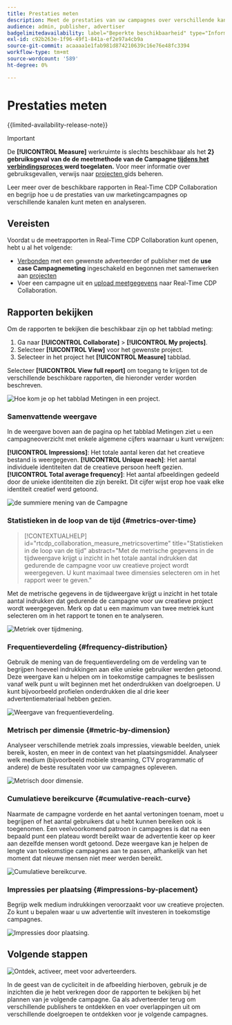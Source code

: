 ```yaml
---
title: Prestaties meten
description: Meet de prestaties van uw campagnes over verschillende kanalen. Leer hoe u verschillende rapporten kunt gebruiken en interpreteren.
audience: admin, publisher, advertiser
badgelimitedavailability: label="Beperkte beschikbaarheid" type="Informative" url="https://helpx.adobe.com/legal/product-descriptions/real-time-customer-data-platform-collaboration.html newtab=true"
exl-id: c92b263e-1f96-49f1-841a-ef2e97a4cb9a
source-git-commit: acaaaa1e1fab981d874210639c16e76e48fc3394
workflow-type: tm+mt
source-wordcount: '589'
ht-degree: 0%

---
```


# Prestaties meten

{{limited-availability-release-note}}

>[!IMPORTANT]
>
>De **[!UICONTROL Measure]** werkruimte is slechts beschikbaar als het **2} gebruiksgeval van de de meetmethode van de Campagne [ tijdens het verbindingsproces ](../connect/establishing-connections.md#connection-settings) werd toegelaten.** Voor meer informatie over gebruiksgevallen, verwijs naar [ projecten ](./manage-projects.md#project-use-cases) gids beheren.

Leer meer over de beschikbare rapporten in Real-Time CDP Collaboration en begrijp hoe u de prestaties van uw marketingcampagnes op verschillende kanalen kunt meten en analyseren.

## Vereisten

Voordat u de meetrapporten in Real-Time CDP Collaboration kunt openen, hebt u al het volgende:

* [Verbonden](/help/guide/connect/establishing-connections.md) met een gewenste adverteerder of publisher met de **use case Campagnemeting** ingeschakeld en begonnen met samenwerken aan [projecten](/help/guide/collaborate/manage-projects.md)
* Voer een campagne uit en [upload meetgegevens](/help/guide/setup/onboard-measurement-data.md) naar Real-Time CDP Collaboration.

## Rapporten bekijken

Om de rapporten te bekijken die beschikbaar zijn op het tabblad meting:

1. Ga naar **[!UICONTROL Collaborate]** > **[!UICONTROL My projects]**.
2. Selecteer **[!UICONTROL View]** voor het gewenste project.
3. Selecteer in het project het **[!UICONTROL Measure]** tabblad.

Selecteer **[!UICONTROL View full report]** om toegang te krijgen tot de verschillende beschikbare rapporten, die hieronder verder worden beschreven.

![Hoe kom je op het tabblad Metingen in een project.](/help/assets/collaborate/measure/measurement.gif)

### Samenvattende weergave

In de weergave boven aan de pagina op het tabblad Metingen ziet u een campagneoverzicht met enkele algemene cijfers waarnaar u kunt verwijzen:

**[!UICONTROL Impressions]**: Het totale aantal keren dat het creatieve bestand is weergegeven.
**[!UICONTROL Unique reach]**: Het aantal individuele identiteiten dat de creatieve persoon heeft gezien.
**[!UICONTROL Total average frequency]**: Het aantal afbeeldingen gedeeld door de unieke identiteiten die zijn bereikt. Dit cijfer wijst erop hoe vaak elke identiteit creatief werd getoond.

![ de summiere mening van de Campagne ](/help/assets/collaborate/measure/campaign-summary.png)

### Statistieken in de loop van de tijd {#metrics-over-time}

>[!CONTEXTUALHELP]
>id="rtcdp_collaboration_measure_metricsovertime"
>title="Statistieken in de loop van de tijd"
>abstract="Met de metrische gegevens in de tijdweergave krijgt u inzicht in het totale aantal indrukken dat gedurende de campagne voor uw creatieve project wordt weergegeven. U kunt maximaal twee dimensies selecteren om in het rapport weer te geven."

Met de metrische gegevens in de tijdweergave krijgt u inzicht in het totale aantal indrukken dat gedurende de campagne voor uw creatieve project wordt weergegeven. Merk op dat u een maximum van twee metriek kunt selecteren om in het rapport te tonen en te analyseren.

![ Metriek over tijdmening.](/help/assets/collaborate/measure/metrics-over-time.png)

### Frequentieverdeling {#frequency-distribution}

Gebruik de mening van de frequentieverdeling om de verdeling van te begrijpen hoeveel indrukkingen aan elke unieke gebruiker werden getoond. Deze weergave kan u helpen om in toekomstige campagnes te beslissen vanaf welk punt u wilt beginnen met het onderdrukken van doelgroepen. U kunt bijvoorbeeld profielen onderdrukken die al drie keer advertentiemateriaal hebben gezien.

![Weergave van frequentieverdeling.](/help/assets/collaborate/measure/frequency-distribution.gif)

### Metrisch per dimensie {#metric-by-dimension}

Analyseer verschillende metriek zoals impressies, viewable beelden, uniek bereik, kosten, en meer in de context van het plaatsingsmiddel. Analyseer welk medium (bijvoorbeeld mobiele streaming, CTV programmatic of andere) de beste resultaten voor uw campagnes opleveren.

![ Metrisch door dimensie.](/help/assets/collaborate/measure/metric-by-dimension.png)

### Cumulatieve bereikcurve {#cumulative-reach-curve}

Naarmate de campagne vorderde en het aantal vertoningen toenam, moet u begrijpen of het aantal gebruikers dat u hebt kunnen bereiken ook is toegenomen. Een veelvoorkomend patroon in campagnes is dat na een bepaald punt een plateau wordt bereikt waar de advertentie keer op keer aan dezelfde mensen wordt getoond. Deze weergave kan je helpen de lengte van toekomstige campagnes aan te passen, afhankelijk van het moment dat nieuwe mensen niet meer werden bereikt.

![Cumulatieve bereikcurve.](/help/assets/collaborate/measure/cumulative-reach-curve.png)

### Impressies per plaatsing {#impressions-by-placement}

Begrijp welk medium indrukkingen veroorzaakt voor uw creatieve projecten. Zo kunt u bepalen waar u uw advertentie wilt investeren in toekomstige campagnes.

![ Impressies door plaatsing.](/help/assets/collaborate/measure/impressions-by-placement.png)

## Volgende stappen

![Ontdek, activeer, meet voor adverteerders.](/help/assets/end-to-end-workflow/discover-activate-measure.png)

In de geest van de cycliciteit in de afbeelding hierboven, gebruik je de inzichten die je hebt verkregen door de rapporten te bekijken bij het plannen van je volgende campagne. Ga als adverteerder terug om verschillende publishers te ontdekken en voer overlappingen uit om verschillende doelgroepen te ontdekken voor je volgende campagnes.
